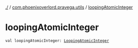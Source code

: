 [./](../index.md) / [com.phoenixoverlord.pravega.utils](index.md) / [loopingAtomicInteger](./looping-atomic-integer.md)

# loopingAtomicInteger

`val loopingAtomicInteger: `[`LoopingAtomicInteger`](-looping-atomic-integer/index.md)